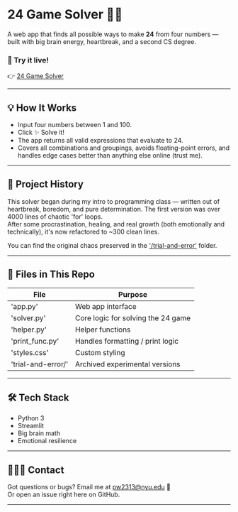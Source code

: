 # 24 Game Solver 🧠💅

A web app that finds all possible ways to make **24** from four numbers — built with big brain energy, heartbreak, and a second CS degree.

### 🔗 Try it live!
👉 [24 Game Solver](https://24gamesolver.streamlit.app/)

---

## 💡 How It Works

- Input four numbers between 1 and 100.
- Click ✨ Solve it!
- The app returns all valid expressions that evaluate to 24.
- Covers all combinations and groupings, avoids floating-point errors, and handles edge cases better than anything else online (trust me).

---

## 🧪 Project History

This solver began during my intro to programming class — written out of heartbreak, boredom, and pure determination. The first version was over 4000 lines of chaotic 'for' loops.  
After some procrastination, healing, and real growth (both emotionally and technically), it's now refactored to ~300 clean lines.

You can find the original chaos preserved in the ['/trial-and-error'](./trial-and-error) folder.

---

## 📁 Files in This Repo

| File              | Purpose                             |
|-------------------|-------------------------------------|
| 'app.py'          | Web app interface                   |
| 'solver.py'       | Core logic for solving the 24 game  |
| 'helper.py'       | Helper functions                    |
| 'print_func.py'   | Handles formatting / print logic    |
| 'styles.css'      | Custom styling                      |
| 'trial-and-error/'| Archived experimental versions      |

---

## 🛠 Tech Stack

- Python 3
- Streamlit
- Big brain math
- Emotional resilience

---

## 🙋🏻‍♀️ Contact

Got questions or bugs? Email me at [pw2313@nyu.edu](mailto:pw2313@nyu.edu) 🫶  
Or open an issue right here on GitHub.

---

